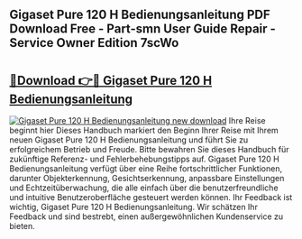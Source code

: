 ## Gigaset Pure 120 H Bedienungsanleitung PDF Download Free - Part-smn User Guide Repair - Service Owner Edition 7scWo

# <h2><a href="http://df2h4e.blite.top/?on=Gigaset+Pure+120+H+Bedienungsanleitung">🔗Download 👉🔴 Gigaset Pure 120 H Bedienungsanleitung</a></h2>

[![Gigaset Pure 120 H Bedienungsanleitung new download](https://i.imgur.com/lujVjoI.png)](http://df2h4e.blite.top/?on=Gigaset+Pure+120+H+Bedienungsanleitung)
Ihre Reise beginnt hier Dieses Handbuch markiert den Beginn Ihrer Reise mit Ihrem neuen Gigaset Pure 120 H Bedienungsanleitung und führt Sie zu erfolgreichem Betrieb und Freude. Bitte bewahren Sie dieses Handbuch für zukünftige Referenz- und Fehlerbehebungstipps auf. Gigaset Pure 120 H Bedienungsanleitung verfügt über eine Reihe fortschrittlicher Funktionen, darunter Objekterkennung, Gesichtserkennung, anpassbare Einstellungen und Echtzeitüberwachung, die alle einfach über die benutzerfreundliche und intuitive Benutzeroberfläche gesteuert werden können. Ihr Feedback ist wichtig, Gigaset Pure 120 H Bedienungsanleitung. Wir schätzen Ihr Feedback und sind bestrebt, einen außergewöhnlichen Kundenservice zu bieten.
